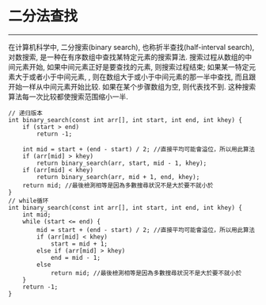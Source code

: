 # 二分法查找
---

在计算机科学中, 二分搜索(binary search), 也称折半查找(half-interval search), 对数搜索, 是一种在有序数组中查找某特定元素的搜索算法. 搜索过程从数组的中间元素开始, 如果中间元素正好是要查找的元素, 则搜索过程结束; 如果某一特定元素大于或者小于中间元素, , 则在数组大于或小于中间元素的那一半中查找, 而且跟开始一样从中间元素开始比较. 如果在某个步骤数组为空, 则代表找不到. 这种搜索算法每一次比较都使搜索范围缩小一半.

```
// 递归版本
int binary_search(const int arr[], int start, int end, int khey) {
    if (start > end)
        return -1;

    int mid = start + (end - start) / 2; //直接平均可能會溢位，所以用此算法
    if (arr[mid] > khey)
        return binary_search(arr, start, mid - 1, khey);
    if (arr[mid] < khey)
        return binary_search(arr, mid + 1, end, khey);
    return mid; //最後檢測相等是因為多數搜尋狀況不是大於要不就小於
}
// while循环
int binary_search(const int arr[], int start, int end, int khey) {
    int mid;
    while (start <= end) {
        mid = start + (end - start) / 2; //直接平均可能會溢位，所以用此算法
        if (arr[mid] < khey)
            start = mid + 1;
        else if (arr[mid] > khey)
            end = mid - 1;
        else
            return mid; //最後檢測相等是因為多數搜尋狀況不是大於要不就小於
    }
    return -1;
}
```

